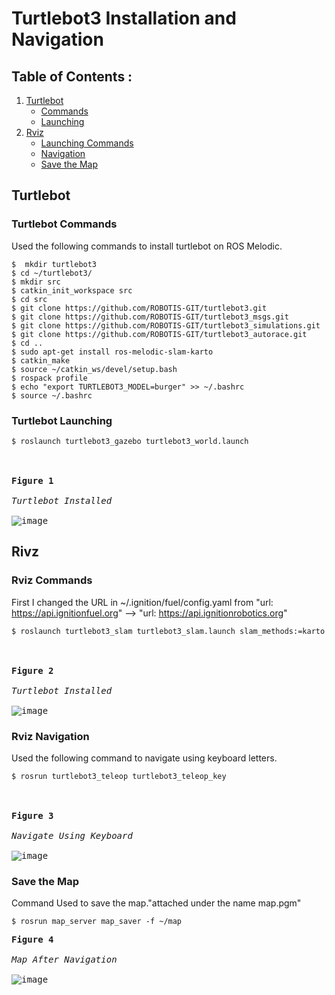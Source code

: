 # Turtlebot3 Installation and Navigation
## Table of Contents : 
1. [Turtlebot](#Turtlebot)
    - [Commands](#Turtlebot-Commands)
    - [Launching](#Turtlebot-Launching)
1. [Rviz](#Rviz)
    - [Launching Commands](#Rviz-Commands)
    - [Navigation](#Rviz-Navigation)
    - [Save the Map](#Save-the-Map)
## Turtlebot
### Turtlebot Commands
Used the following commands to install turtlebot on ROS Melodic.
```
$  mkdir turtlebot3
$ cd ~/turtlebot3/
$ mkdir src
$ catkin_init_workspace src
$ cd src
$ git clone https://github.com/ROBOTIS-GIT/turtlebot3.git
$ git clone https://github.com/ROBOTIS-GIT/turtlebot3_msgs.git
$ git clone https://github.com/ROBOTIS-GIT/turtlebot3_simulations.git
$ git clone https://github.com/ROBOTIS-GIT/turtlebot3_autorace.git
$ cd ..
$ sudo apt-get install ros-melodic-slam-karto
$ catkin_make
$ source ~/catkin_ws/devel/setup.bash
$ rospack profile
$ echo "export TURTLEBOT3_MODEL=burger" >> ~/.bashrc
$ source ~/.bashrc
```
### Turtlebot Launching
```
$ roslaunch turtlebot3_gazebo turtlebot3_world.launch
```
<br><br>
<kbd> **Figure 1** <br><br>*Turtlebot Installed*<br><br> <kbd>![image](https://github.com/Rawnaa-19/Turtlebot3-Installation-and-Navigation/assets/106926557/aa9f8121-212e-424c-88de-ac84d97053ca)</kbd></kbd>

## Rivz
### Rviz Commands
First I changed the URL in ~/.ignition/fuel/config.yaml from "url: https://api.ignitionfuel.org" --> "url: https://api.ignitionrobotics.org"
```
$ roslaunch turtlebot3_slam turtlebot3_slam.launch slam_methods:=karto
```
<br><br>
<kbd> **Figure 2** <br><br>*Turtlebot Installed*<br><br> <kbd>![image](https://github.com/Rawnaa-19/Turtlebot3-Installation-and-Navigation/assets/106926557/156c39c5-67cd-4a3b-946f-4649d4806c87)</kbd></kbd>
### Rviz Navigation
Used the following command to navigate using keyboard letters.
```
$ rosrun turtlebot3_teleop turtlebot3_teleop_key
```
<br><br>
<kbd> **Figure 3** <br><br>*Navigate Using Keyboard*<br><br> <kbd>![image](https://github.com/Rawnaa-19/Turtlebot3-Installation-and-Navigation/assets/106926557/1e0dc253-1002-4595-abc8-7ebb75b20d37)</kbd></kbd>
### Save the Map
Command Used to save the map."attached under the name map.pgm"
```
$ rosrun map_server map_saver -f ~/map
```
<kbd> **Figure 4** <br><br>*Map After Navigation*<br><br> <kbd>![image](https://github.com/Rawnaa-19/Turtlebot3-Installation-and-Navigation/assets/106926557/680f3a60-23b2-4bc5-a8b1-6e9bf3056ab9)</kbd></kbd>
